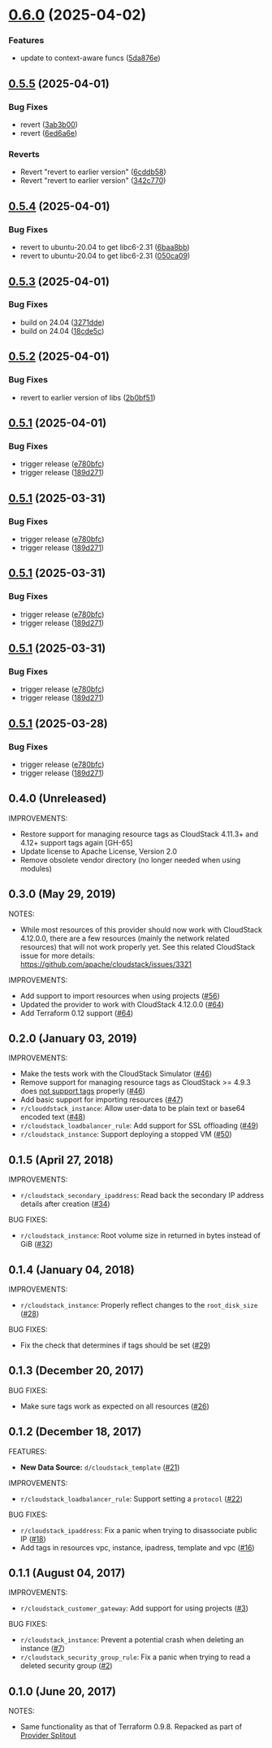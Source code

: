 # [0.6.0](https://github.com/Longsight/cloudstack-terraform-provider/compare/v0.5.5...v0.6.0) (2025-04-02)


### Features

* update to context-aware funcs ([5da876e](https://github.com/Longsight/cloudstack-terraform-provider/commit/5da876ecfdb9368c2d72fa1fd3a9b906a7cbc014))

## [0.5.5](https://github.com/Longsight/cloudstack-terraform-provider/compare/v0.5.4...v0.5.5) (2025-04-01)


### Bug Fixes

* revert ([3ab3b00](https://github.com/Longsight/cloudstack-terraform-provider/commit/3ab3b00943a9c68248a391574df62741a1dd36b8))
* revert ([6ed6a6e](https://github.com/Longsight/cloudstack-terraform-provider/commit/6ed6a6e4318bedf9ae2e5efe820b74c60445e794))


### Reverts

* Revert "revert to earlier version" ([6cddb58](https://github.com/Longsight/cloudstack-terraform-provider/commit/6cddb583a4ea5803738d261f8b2bad1678f0b82a))
* Revert "revert to earlier version" ([342c770](https://github.com/Longsight/cloudstack-terraform-provider/commit/342c770d2995a8c003a2f518011334eaea222e94))

## [0.5.4](https://github.com/Longsight/cloudstack-terraform-provider/compare/v0.5.3...v0.5.4) (2025-04-01)


### Bug Fixes

* revert to ubuntu-20.04 to get libc6-2.31 ([6baa8bb](https://github.com/Longsight/cloudstack-terraform-provider/commit/6baa8bbab77ba0f4d6a294259c0205cb9dffa340))
* revert to ubuntu-20.04 to get libc6-2.31 ([050ca09](https://github.com/Longsight/cloudstack-terraform-provider/commit/050ca098bfdcd9fc0d67267c1d96fb5bf413b4e6))

## [0.5.3](https://github.com/Longsight/cloudstack-terraform-provider/compare/v0.5.2...v0.5.3) (2025-04-01)


### Bug Fixes

* build on 24.04 ([3271dde](https://github.com/Longsight/cloudstack-terraform-provider/commit/3271dde05fe01afc4bd609cf83ab4ec72b410c7a))
* build on 24.04 ([18cde5c](https://github.com/Longsight/cloudstack-terraform-provider/commit/18cde5c89940e89da611b710009ed44454300fbe))

## [0.5.2](https://github.com/Longsight/cloudstack-terraform-provider/compare/v0.5.1...v0.5.2) (2025-04-01)


### Bug Fixes

* revert to earlier version of libs ([2b0bf51](https://github.com/Longsight/cloudstack-terraform-provider/commit/2b0bf51a7c02050edbd44eec0d89e11f4adc3865))

## [0.5.1](https://github.com/Longsight/cloudstack-terraform-provider/compare/v0.5.0...v0.5.1) (2025-04-01)


### Bug Fixes

* trigger release ([e780bfc](https://github.com/Longsight/cloudstack-terraform-provider/commit/e780bfcccb1848eb9df4602576da0fa1ca60182c))
* trigger release ([189d271](https://github.com/Longsight/cloudstack-terraform-provider/commit/189d2712c362934b73898cf7320c6acb6ed11413))

## [0.5.1](https://github.com/Longsight/cloudstack-terraform-provider/compare/v0.5.0...v0.5.1) (2025-03-31)


### Bug Fixes

* trigger release ([e780bfc](https://github.com/Longsight/cloudstack-terraform-provider/commit/e780bfcccb1848eb9df4602576da0fa1ca60182c))
* trigger release ([189d271](https://github.com/Longsight/cloudstack-terraform-provider/commit/189d2712c362934b73898cf7320c6acb6ed11413))

## [0.5.1](https://github.com/Longsight/cloudstack-terraform-provider/compare/v0.5.0...v0.5.1) (2025-03-31)


### Bug Fixes

* trigger release ([e780bfc](https://github.com/Longsight/cloudstack-terraform-provider/commit/e780bfcccb1848eb9df4602576da0fa1ca60182c))
* trigger release ([189d271](https://github.com/Longsight/cloudstack-terraform-provider/commit/189d2712c362934b73898cf7320c6acb6ed11413))

## [0.5.1](https://github.com/Longsight/cloudstack-terraform-provider/compare/v0.5.0...v0.5.1) (2025-03-31)


### Bug Fixes

* trigger release ([e780bfc](https://github.com/Longsight/cloudstack-terraform-provider/commit/e780bfcccb1848eb9df4602576da0fa1ca60182c))
* trigger release ([189d271](https://github.com/Longsight/cloudstack-terraform-provider/commit/189d2712c362934b73898cf7320c6acb6ed11413))

## [0.5.1](https://github.com/Longsight/cloudstack-terraform-provider/compare/v0.5.0...v0.5.1) (2025-03-28)


### Bug Fixes

* trigger release ([e780bfc](https://github.com/Longsight/cloudstack-terraform-provider/commit/e780bfcccb1848eb9df4602576da0fa1ca60182c))
* trigger release ([189d271](https://github.com/Longsight/cloudstack-terraform-provider/commit/189d2712c362934b73898cf7320c6acb6ed11413))

## 0.4.0 (Unreleased)

IMPROVEMENTS:

* Restore support for managing resource tags as CloudStack 4.11.3+ and 4.12+ support tags again [GH-65]
* Update license to Apache License, Version 2.0
* Remove obsolete vendor directory (no longer needed when using modules)

## 0.3.0 (May 29, 2019)

NOTES:

* While most resources of this provider should now work with CloudStack 4.12.0.0, there are a
  few resources (mainly the network related resources) that will not work properly yet. See this
  related CloudStack issue for more details: https://github.com/apache/cloudstack/issues/3321

IMPROVEMENTS:

* Add support to import resources when using projects ([#56](https://github.com/terraform-providers/terraform-provider-cloudstack/issues/56))
* Updated the provider to work with CloudStack 4.12.0.0 ([#64](https://github.com/terraform-providers/terraform-provider-cloudstack/issues/64))
* Add Terraform 0.12 support ([#64](https://github.com/terraform-providers/terraform-provider-cloudstack/issues/64))

## 0.2.0 (January 03, 2019)

IMPROVEMENTS:

* Make the tests work with the CloudStack Simulator ([#46](https://github.com/terraform-providers/terraform-provider-cloudstack/issues/46))
* Remove support for managing resource tags as CloudStack >= 4.9.3 does [not support tags](https://github.com/apache/cloudstack/issues/3002) properly ([#46](https://github.com/terraform-providers/terraform-provider-cloudstack/issues/46))
* Add basic support for importing resources ([#47](https://github.com/terraform-providers/terraform-provider-cloudstack/issues/47))
* `r/clouddstack_instance`: Allow user-data to be plain text or base64 encoded text ([#48](https://github.com/terraform-providers/terraform-provider-cloudstack/issues/48))
* `r/cloudstack_loadbalancer_rule`: Add support for SSL offloading ([#49](https://github.com/terraform-providers/terraform-provider-cloudstack/issues/49))
* `r/cloudstack_instance`: Support deploying a stopped VM ([#50](https://github.com/terraform-providers/terraform-provider-cloudstack/issues/50))

## 0.1.5 (April 27, 2018)

IMPROVEMENTS:

* `r/cloudstack_secondary_ipaddress`: Read back the secondary IP address details after creation ([#34](https://github.com/terraform-providers/terraform-provider-cloudstack/issues/34))

BUG FIXES:

* `r/cloudstack_instance`: Root volume size in returned in bytes instead of GiB ([#32](https://github.com/terraform-providers/terraform-provider-cloudstack/issues/32))

## 0.1.4 (January 04, 2018)

IMPROVEMENTS:

* `r/cloudstack_instance`: Properly reflect changes to the `root_disk_size` ([#28](https://github.com/terraform-providers/terraform-provider-cloudstack/issues/28))

BUG FIXES:

* Fix the check that determines if tags should be set ([#29](https://github.com/terraform-providers/terraform-provider-cloudstack/issues/29))

## 0.1.3 (December 20, 2017)

BUG FIXES:

* Make sure tags work as expected on all resources ([#26](https://github.com/terraform-providers/terraform-provider-cloudstack/issues/26))

## 0.1.2 (December 18, 2017)

FEATURES:

* **New Data Source:** `d/cloudstack_template` ([#21](https://github.com/terraform-providers/terraform-provider-cloudstack/issues/21))

IMPROVEMENTS:

* `r/cloudstack_loadbalancer_rule`: Support setting a `protocol` ([#22](https://github.com/terraform-providers/terraform-provider-cloudstack/issues/22))

BUG FIXES:

* `r/cloudstack_ipaddress`: Fix a panic when trying to disassociate public IP ([#18](https://github.com/terraform-providers/terraform-provider-cloudstack/issues/18))
* Add tags in resources vpc, instance, ipadress, template and vpc ([#16](https://github.com/terraform-providers/terraform-provider-cloudstack/issues/16))

## 0.1.1 (August 04, 2017)

IMPROVEMENTS:

* `r/cloudstack_customer_gateway`: Add support for using projects ([#3](https://github.com/terraform-providers/terraform-provider-cloudstack/issues/3))

BUG FIXES:

* `r/cloudstack_instance`: Prevent a potential crash when deleting an instance ([#7](https://github.com/terraform-providers/terraform-provider-cloudstack/issues/7))
* `r/cloudstack_security_group_rule`: Fix a panic when trying to read a deleted security group ([#2](https://github.com/terraform-providers/terraform-provider-cloudstack/issues/2))

## 0.1.0 (June 20, 2017)

NOTES:

* Same functionality as that of Terraform 0.9.8. Repacked as part of [Provider Splitout](https://www.hashicorp.com/blog/upcoming-provider-changes-in-terraform-0-10/)
